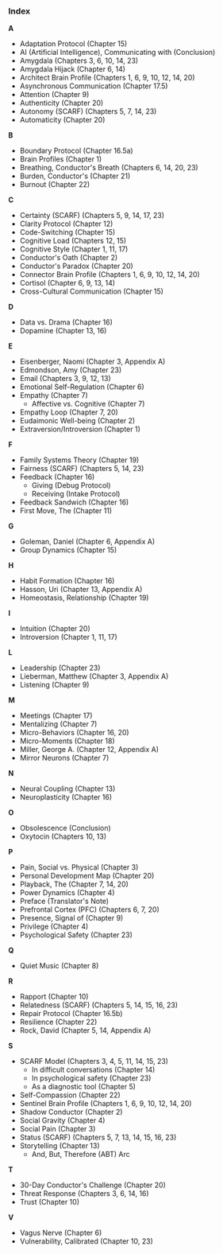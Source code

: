 ### **Index**

**A**
*   Adaptation Protocol (Chapter 15)
*   AI (Artificial Intelligence), Communicating with (Conclusion)
*   Amygdala (Chapters 3, 6, 10, 14, 23)
*   Amygdala Hijack (Chapter 6, 14)
*   Architect Brain Profile (Chapters 1, 6, 9, 10, 12, 14, 20)
*   Asynchronous Communication (Chapter 17.5)
*   Attention (Chapter 9)
*   Authenticity (Chapter 20)
*   Autonomy (SCARF) (Chapters 5, 7, 14, 23)
*   Automaticity (Chapter 20)

**B**
*   Boundary Protocol (Chapter 16.5a)
*   Brain Profiles (Chapter 1)
*   Breathing, Conductor's Breath (Chapters 6, 14, 20, 23)
*   Burden, Conductor's (Chapter 21)
*   Burnout (Chapter 22)

**C**
*   Certainty (SCARF) (Chapters 5, 9, 14, 17, 23)
*   Clarity Protocol (Chapter 12)
*   Code-Switching (Chapter 15)
*   Cognitive Load (Chapters 12, 15)
*   Cognitive Style (Chapter 1, 11, 17)
*   Conductor's Oath (Chapter 2)
*   Conductor's Paradox (Chapter 20)
*   Connector Brain Profile (Chapters 1, 6, 9, 10, 12, 14, 20)
*   Cortisol (Chapter 6, 9, 13, 14)
*   Cross-Cultural Communication (Chapter 15)

**D**
*   Data vs. Drama (Chapter 16)
*   Dopamine (Chapter 13, 16)

**E**
*   Eisenberger, Naomi (Chapter 3, Appendix A)
*   Edmondson, Amy (Chapter 23)
*   Email (Chapters 3, 9, 12, 13)
*   Emotional Self-Regulation (Chapter 6)
*   Empathy (Chapter 7)
    *   Affective vs. Cognitive (Chapter 7)
*   Empathy Loop (Chapter 7, 20)
*   Eudaimonic Well-being (Chapter 2)
*   Extraversion/Introversion (Chapter 1)

**F**
*   Family Systems Theory (Chapter 19)
*   Fairness (SCARF) (Chapters 5, 14, 23)
*   Feedback (Chapter 16)
    *   Giving (Debug Protocol)
    *   Receiving (Intake Protocol)
*   Feedback Sandwich (Chapter 16)
*   First Move, The (Chapter 11)

**G**
*   Goleman, Daniel (Chapter 6, Appendix A)
*   Group Dynamics (Chapter 15)

**H**
*   Habit Formation (Chapter 16)
*   Hasson, Uri (Chapter 13, Appendix A)
*   Homeostasis, Relationship (Chapter 19)

**I**
*   Intuition (Chapter 20)
*   Introversion (Chapter 1, 11, 17)

**L**
*   Leadership (Chapter 23)
*   Lieberman, Matthew (Chapter 3, Appendix A)
*   Listening (Chapter 9)

**M**
*   Meetings (Chapter 17)
*   Mentalizing (Chapter 7)
*   Micro-Behaviors (Chapter 16, 20)
*   Micro-Moments (Chapter 18)
*   Miller, George A. (Chapter 12, Appendix A)
*   Mirror Neurons (Chapter 7)

**N**
*   Neural Coupling (Chapter 13)
*   Neuroplasticity (Chapter 16)

**O**
*   Obsolescence (Conclusion)
*   Oxytocin (Chapters 10, 13)

**P**
*   Pain, Social vs. Physical (Chapter 3)
*   Personal Development Map (Chapter 20)
*   Playback, The (Chapter 7, 14, 20)
*   Power Dynamics (Chapter 4)
*   Preface (Translator's Note)
*   Prefrontal Cortex (PFC) (Chapters 6, 7, 20)
*   Presence, Signal of (Chapter 9)
*   Privilege (Chapter 4)
*   Psychological Safety (Chapter 23)

**Q**
*   Quiet Music (Chapter 8)

**R**
*   Rapport (Chapter 10)
*   Relatedness (SCARF) (Chapters 5, 14, 15, 16, 23)
*   Repair Protocol (Chapter 16.5b)
*   Resilience (Chapter 22)
*   Rock, David (Chapter 5, 14, Appendix A)

**S**
*   SCARF Model (Chapters 3, 4, 5, 11, 14, 15, 23)
    *   In difficult conversations (Chapter 14)
    *   In psychological safety (Chapter 23)
    *   As a diagnostic tool (Chapter 5)
*   Self-Compassion (Chapter 22)
*   Sentinel Brain Profile (Chapters 1, 6, 9, 10, 12, 14, 20)
*   Shadow Conductor (Chapter 2)
*   Social Gravity (Chapter 4)
*   Social Pain (Chapter 3)
*   Status (SCARF) (Chapters 5, 7, 13, 14, 15, 16, 23)
*   Storytelling (Chapter 13)
    *   And, But, Therefore (ABT) Arc

**T**
*   30-Day Conductor's Challenge (Chapter 20)
*   Threat Response (Chapters 3, 6, 14, 16)
*   Trust (Chapter 10)

**V**
*   Vagus Nerve (Chapter 6)
*   Vulnerability, Calibrated (Chapter 10, 23)
